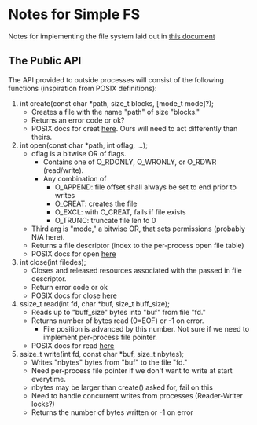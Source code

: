 # Notes for Simple FS
Notes for implementing the file system laid out in [this document](fs.pdf)

## The Public API
The API provided to outside processes will consist of the following functions (inspiration from POSIX definitions):
1. int create(const char *path, size_t blocks, [mode_t mode]?);
    - Creates a file with the name "path" of size "blocks."
    - Returns an error code or ok?
    - POSIX docs for creat [here](https://linux.die.net/man/3/creat). Ours will need to act differently than theirs.
2. int open(const char *path, int oflag, ...);
    - oflag is a bitwise OR of flags.
        - Contains one of O_RDONLY, O_WRONLY, or O_RDWR (read/write).
        - Any combination of
            - O_APPEND: file offset shall always be set to end prior to writes
            - O_CREAT: creates the file
            - O_EXCL: with O_CREAT, fails if file exists
            - O_TRUNC: truncate file len to 0
    - Third arg is "mode," a bitwise OR, that sets permissions (probably N/A here).
    - Returns a file descriptor (index to the per-process open file table)
    - POSIX docs for open [here](https://linux.die.net/man/3/open)
3. int close(int filedes);
    - Closes and released resources associated with the passed in file descriptor.
    - Return error code or ok
    - POSIX docs for close [here](https://linux.die.net/man/3/close)
4. ssize_t read(int fd, char *buf, size_t buff_size);
    - Reads up to "buff_size" bytes into "buf" from file "fd."
    - Returns number of bytes read (0=EOF) or -1 on error.
        - File position is advanced by this number. Not sure if we need to implement per-process file pointer.
    - POSIX docs for read [here](https://linux.die.net/man/3/read)
5. ssize_t write(int fd, const char *buf, size_t nbytes);
    - Writes "nbytes" bytes from "buf" to the file "fd."
    - Need per-process file pointer if we don't want to write at start everytime.
    - nbytes may be larger than create() asked for, fail on this
    - Need to handle concurrent writes from processes (Reader-Writer locks?)
    - Returns the number of bytes written or -1 on error
